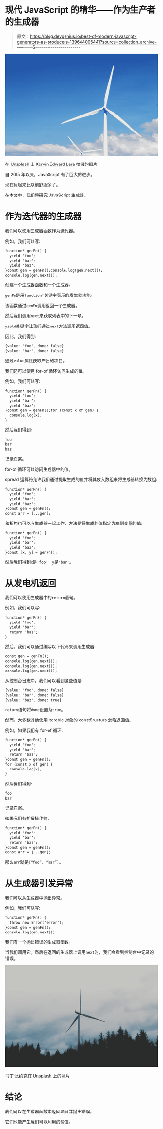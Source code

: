 # 现代 JavaScript 的精华——作为生产者的生成器

> 原文：<https://blog.devgenius.io/best-of-modern-javascript-generators-as-producers-139644005441?source=collection_archive---------5----------------------->

![](img/f2de4bd501a45254b69457b8cafac0a6.png)

在 [Unsplash](https://unsplash.com?utm_source=medium&utm_medium=referral) 上 [Kervin Edward Lara](https://unsplash.com/@kealearl2013?utm_source=medium&utm_medium=referral) 拍摄的照片

自 2015 年以来，JavaScript 有了巨大的进步。

现在用起来比以前舒服多了。

在本文中，我们将研究 JavaScript 生成器。

# 作为迭代器的生成器

我们可以使用生成器函数作为迭代器。

例如，我们可以写:

```
function* genFn() {
  yield 'foo';
  yield 'bar';
  yield 'baz';
}const gen = genFn();console.log(gen.next());
console.log(gen.next());
```

创建一个生成器函数和一个生成器。

`genFn`是用`function*`关键字表示的发生器功能。

该函数通过`genFn`调用返回一个生成器。

然后我们调用`next`来获取列表中的下一项。

`yield`关键字让我们通过`next`方法调用返回值。

因此，我们得到:

```
{value: "foo", done: false}
{value: "bar", done: false}
```

通过`value`属性获取产出的项目。

我们还可以使用 for-of 循环访问生成的值。

例如，我们可以写:

```
function* genFn() {
  yield 'foo';
  yield 'bar';
  yield 'baz';
}const gen = genFn();for (const x of gen) {
  console.log(x);
}
```

然后我们得到:

```
foo
bar
baz
```

记录在案。

for-of 循环可以访问生成器中的值。

spread 运算符允许我们通过提取生成的值并将其放入数组来将生成器转换为数组:

```
function* genFn() {
  yield 'foo';
  yield 'bar';
  yield 'baz';
}const gen = genFn();
const arr = [...gen];
```

和析构也可以与生成器一起工作，方法是将生成的值指定为左侧变量的值:

```
function* genFn() {
  yield 'foo';
  yield 'bar';
  yield 'baz';
}const [x, y] = genFn();
```

然后我们得到`x`是`'foo'`，`y`是`'bar'`。

# 从发电机返回

我们可以使用生成器中的`return`语句。

例如，我们可以写:

```
function* genFn() {
  yield 'foo';
  yield 'bar';
  return 'baz';
}
```

然后，我们可以通过编写以下代码来调用生成器:

```
const gen = genFn();
console.log(gen.next());
console.log(gen.next());
console.log(gen.next());
```

从控制台日志中，我们可以看到这些值是:

```
{value: "foo", done: false}
{value: "bar", done: false}
{value: "baz", done: true}
```

`return`语句将`done`设置为`true`。

然而，大多数其他使用 iterable 对象的 const5ructurs 忽略返回值。

例如，如果我们有 for-of 循环:

```
function* genFn() {
  yield 'foo';
  yield 'bar';
  return 'baz';
}const gen = genFn();
for (const x of gen) {
  console.log(x);
}
```

然后我们得到:

```
foo
bar
```

记录在案。

如果我们有扩展操作符:

```
function* genFn() {
  yield 'foo';
  yield 'bar';
  return 'baz';
}const gen = genFn();
const arr = [...gen];
```

那么`arr`就是`[“foo”, “bar”]`。

# 从生成器引发异常

我们可以从生成器中抛出异常。

例如，我们可以写:

```
function* genFn() {
  throw new Error('error');
}const gen = genFn();
console.log(gen.next())
```

我们有一个抛出错误的生成器函数。

当我们调用它，然后在返回的生成器上调用`next`时，我们会看到控制台中记录的错误。

![](img/f0b6f0478e8654e3e3163c0a79ff6237.png)

马丁·比约克在 [Unsplash](https://unsplash.com?utm_source=medium&utm_medium=referral) 上的照片

# 结论

我们可以在生成器函数中返回项目并抛出错误。

它们也能产生我们可以利用的价值。